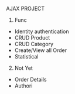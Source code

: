 AJAX PROJECT
1. Func
- Identity authentication
- CRUD Product
- CRUD Category
- Create/View all Order
- Statistical
2. Not Yet
- Order Details
- Authori
